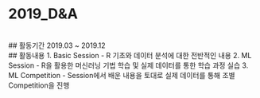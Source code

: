 # 2019_D&A
<br/>
## 활동기간
2019.03 ~ 2019.12
<br/>
## 활동내용
1. Basic Session
   - R 기초와 데이터 분석에 대한 전반적인 내용
2. ML Session
   - R을 활용한 머신러닝 기법 학습 및 실제 데이터를 통한 학습 과정 실습
3. ML Competition
   - Session에서 배운 내용을 토대로 실제 데이터를 통해 조별 Competition을 진행
